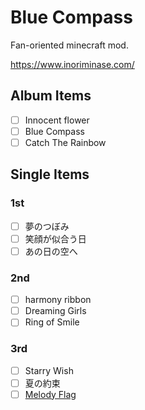 # Blue Compass

Fan-oriented minecraft mod.

https://www.inoriminase.com/

## Album Items

- [ ] Innocent flower
- [ ] Blue Compass
- [ ] Catch The Rainbow

## Single Items

### 1st

- [ ] 夢のつぼみ
- [ ] 笑顔が似合う日
- [ ] あの日の空へ

### 2nd

- [ ] harmony ribbon
- [ ] Dreaming Girls
- [ ] Ring of Smile

### 3rd

- [ ] Starry Wish
- [ ] 夏の約束
- [ ] [Melody Flag](mmf-site)

[mmf-site]: http://melody-flag.com/
